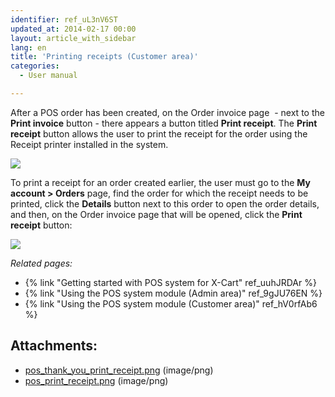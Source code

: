```yaml
---
identifier: ref_uL3nV6ST
updated_at: 2014-02-17 00:00
layout: article_with_sidebar
lang: en
title: 'Printing receipts (Customer area)'
categories:
  - User manual

---
```



After a POS order has been created, on the Order invoice page  - next to the **Print invoice** button - there appears a button titled **Print receipt**. The **Print receipt** button allows the user to print the receipt for the order using the Receipt printer installed in the system.

![]({{site.baseurl}}/attachments/7504449/7602280.png)

To print a receipt for an order created earlier, the user must go to the **My account > Orders** page, find the order for which the receipt needs to be printed, click the **Details** button next to this order to open the order details, and then, on the Order invoice page that will be opened, click the **Print receipt** button:

![]({{site.baseurl}}/attachments/7504449/7602281.png)

_Related pages:_

*   {% link "Getting started with POS system for X-Cart" ref_uuhJRDAr %}
*   {% link "Using the POS system module (Admin area)" ref_9gJU76EN %}
*   {% link "Using the POS system module (Customer area)" ref_hV0rfAb6 %}

## Attachments:

* [pos_thank_you_print_receipt.png]({{site.baseurl}}/attachments/7504449/7602280.png) (image/png)
* [pos_print_receipt.png]({{site.baseurl}}/attachments/7504449/7602281.png) (image/png)